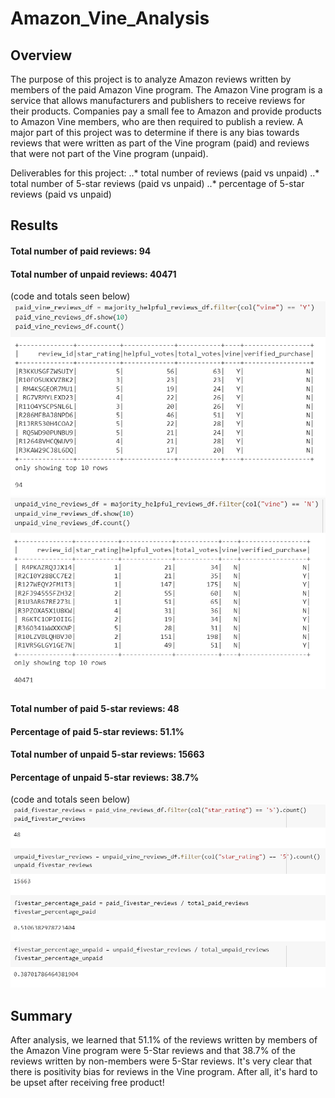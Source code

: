 # Amazon_Vine_Analysis
## Overview 
The purpose of this project is to analyze Amazon reviews written by members of the paid Amazon Vine program. The Amazon Vine program is a service that allows manufacturers and publishers to receive reviews for their products. Companies pay a small fee to Amazon and provide products to Amazon Vine members, who are then required to publish a review. A major part of this project was to determine if there is any bias towards reviews that were written as part of the Vine program (paid) and reviews that were not part of the Vine program (unpaid).

Deliverables for this project:
..* total number of reviews (paid vs unpaid)
..* total number of 5-star reviews (paid vs unpaid)
..* percentage of 5-star reviews (paid vs unpaid)

## Results 
#### **Total number of paid reviews: 94**
#### **Total number of unpaid reviews: 40471**
(code and totals seen below)
![totalpaidreviews](https://github.com/dgeroux/Amazon_Vine_Analysis/blob/main/Resources/totalpaidreviews.png)
![totalunpaidreviews](https://github.com/dgeroux/Amazon_Vine_Analysis/blob/main/Resources/totalunpaidreviews.png)

#### **Total number of paid 5-star reviews: 48**
#### **Percentage of paid 5-star reviews: 51.1%**

#### **Total number of unpaid 5-star reviews: 15663**
#### **Percentage of unpaid 5-star reviews: 38.7%**
(code and totals seen below)
![fivestarreviewsandpercentages](https://github.com/dgeroux/Amazon_Vine_Analysis/blob/main/Resources/fivestarreviewsandpercentages.png)

## Summary 
After analysis, we learned that 51.1% of the reviews written by members of the Amazon Vine program were 5-Star reviews and that 38.7% of the reviews written by non-members were 5-Star reviews. It's very clear that there is positivity bias for reviews in the Vine program. After all, it's hard to be upset after receiving free product! 
